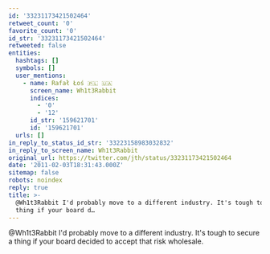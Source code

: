 ```yaml
---
id: '33231173421502464'
retweet_count: '0'
favorite_count: '0'
id_str: '33231173421502464'
retweeted: false
entities:
  hashtags: []
  symbols: []
  user_mentions:
    - name: Rafał Łoś 🇵🇱 🇺🇦
      screen_name: Wh1t3Rabbit
      indices:
        - '0'
        - '12'
      id_str: '159621701'
      id: '159621701'
  urls: []
in_reply_to_status_id_str: '33223158983032832'
in_reply_to_screen_name: Wh1t3Rabbit
original_url: https://twitter.com/jth/status/33231173421502464
date: '2011-02-03T18:31:43.000Z'
sitemap: false
robots: noindex
reply: true
title: >-
  @Wh1t3Rabbit I'd probably move to a different industry. It's tough to secure a
  thing if your board d…
---
```


@Wh1t3Rabbit I'd probably move to a different industry. It's tough to secure a thing if your board decided to accept that risk wholesale.